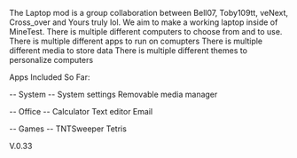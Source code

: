 The Laptop mod is a group collaboration between Bell07, Toby109tt, veNext, Cross_over and Yours truly lol. We aim to make a working laptop inside of MineTest. There is multiple different computers to choose from and to use. There is multiple different apps to run on comupters There is multiple different media to store data There is multiple different themes to personalize computers

Apps Included So Far:

-- System -- System settings Removable media manager

-- Office -- Calculator Text editor Email

-- Games -- TNTSweeper Tetris

V.0.33
